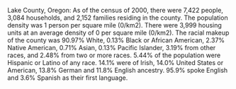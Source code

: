 Lake County, Oregon: As of the census of 2000, there were 7,422 people, 3,084 households, and 2,152 families residing in the county.  The population density was 1 person per square mile (0/km2).  There were 3,999 housing units at an average density of 0 per square mile (0/km2).  The racial makeup of the county was 90.97% White, 0.13% Black or African American, 2.37% Native American, 0.71% Asian, 0.13% Pacific Islander, 3.19% from other races, and 2.48% from two or more races.  5.44% of the population were Hispanic or Latino of any race. 14.1% were of Irish, 14.0% United States or American, 13.8% German and 11.8% English ancestry. 95.9% spoke English and 3.6% Spanish as their first language.
